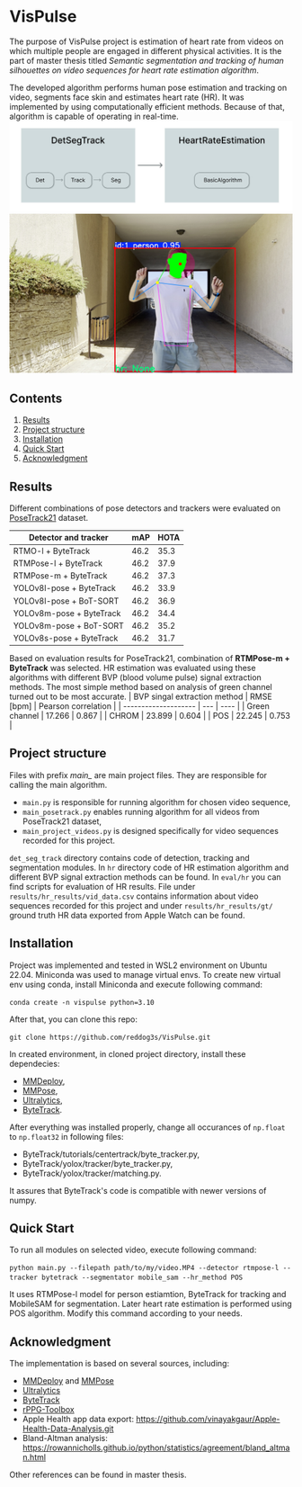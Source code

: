 # VisPulse

The purpose of VisPulse project is estimation of heart rate from videos on which multiple people are engaged in different physical activities. It is the part of master thesis titled *Semantic segmentation and tracking of human silhouettes on video sequences for heart rate estimation algorithm*.

The developed algorithm performs human pose estimation and tracking on video, segments face skin and estimates heart rate (HR). It was implemented by using computationally efficient methods. Because of that, algorithm is capable of operating in real-time.
![scheme](doc/scheme.jpg)
![example-pose-estimation](doc/example.jpg)

## Contents

1. [Results](#results)
2. [Project structure](#project-structure)
3. [Installation](#installation)
4. [Quick Start](#quick-start-overview)
5. [Acknowledgment](#acknowledgment)

## Results

Different combinations of pose detectors and trackers were evaluated on [PoseTrack21](https://github.com/anDoer/PoseTrack21) dataset.

| Detector and tracker | mAP | HOTA |
| -------------------- | --- | ---- |
| RTMO-l + ByteTrack   | 46.2 | 35.3 |
| RTMPose-l + ByteTrack   | 46.2 | 37.9 |
| RTMPose-m + ByteTrack   | 46.2 | 37.3 |
| YOLOv8l-pose + ByteTrack   | 46.2 | 33.9 |
| YOLOv8l-pose + BoT-SORT   | 46.2 | 36.9 |
| YOLOv8m-pose + ByteTrack   | 46.2 | 34.4 |
| YOLOv8m-pose + BoT-SORT  | 46.2 | 35.2 |
| YOLOv8s-pose + ByteTrack   | 46.2 | 31.7 |

Based on evaluation results for PoseTrack21, combination of **RTMPose-m + ByteTrack** was selected. HR estimation was evaluated using these algorithms with different BVP (blood volume pulse) signal extraction methods. The most simple method based on analysis of green channel turned out to be most accurate.
| BVP singal extraction method | RMSE [bpm] | Pearson correlation |
| -------------------- | --- | ---- |
| Green channel   | 17.266 | 0.867 |
| CHROM   | 23.899 | 0.604 |
| POS   | 22.245 | 0.753 |

## Project structure

Files with prefix *main_* are main project files. They are responsible for calling the main algorithm. 
- `main.py` is responsible for running algorithm for chosen video sequence,
- `main_posetrack.py` enables running algorithm for all videos from PoseTrack21 dataset,
- `main_project_videos.py` is designed specifically for video sequences recorded for this project.

`det_seg_track` directory contains code of detection, tracking and segmentation modules. In `hr` directory code of HR estimation algorithm and different BVP signal extraction methods can be found. In `eval/hr` you can find scripts for evaluation of HR results. File under `results/hr_results/vid_data.csv` contains information about video sequences recorded for this project and under `results/hr_results/gt/` ground truth HR data exported from Apple Watch can be found.

## Installation

Project was implemented and tested in WSL2 environment on Ubuntu 22.04. Miniconda was used to manage virtual envs. To create new virtual env using conda, install Miniconda and execute following command:

`conda create -n vispulse python=3.10`

After that, you can clone this repo:

`git clone https://github.com/reddog3s/VisPulse.git`

In created environment, in cloned project directory, install these dependecies:
- [MMDeploy](https://mmdeploy.readthedocs.io/en/latest/get_started.html),
- [MMPose](https://mmpose.readthedocs.io/en/latest/installation.html),
- [Ultralytics](https://docs.ultralytics.com/quickstart/),
- [ByteTrack](https://github.com/ifzhang/ByteTrack).


After everything was installed properly, change all occurances of `np.float` to `np.float32` in following files:

- ByteTrack/tutorials/centertrack/byte_tracker.py,
- ByteTrack/yolox/tracker/byte_tracker.py,
- ByteTrack/yolox/tracker/matching.py.

It assures that ByteTrack's code is compatible with newer versions of numpy.

## Quick Start

To run all modules on selected video, execute following command:

`python main.py --filepath path/to/my/video.MP4 --detector rtmpose-l --tracker bytetrack --segmentator mobile_sam --hr_method POS`

It uses RTMPose-l model for person estiamtion, ByteTrack for tracking and MobileSAM for segmentation. Later heart rate estimation is performed using POS algorithm. Modify this command according to your needs.

## Acknowledgment

The implementation is based on several sources, including:
- [MMDeploy](https://github.com/open-mmlab/mmdeploy) and [MMPose](https://github.com/open-mmlab/mmpose)
- [Ultralytics](https://github.com/ultralytics)
- [ByteTrack](https://github.com/ifzhang/ByteTrack)
- [rPPG-Toolbox](https://github.com/ubicomplab/rPPG-Toolbox)
- Apple Health app data export: https://github.com/vinayakgaur/Apple-Health-Data-Analysis.git
- Bland-Altman analysis: https://rowannicholls.github.io/python/statistics/agreement/bland_altman.html

Other references can be found in master thesis.